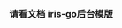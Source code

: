 ### 请看文档 [iris-go后台模版](https://jeromexiong.github.io/2021/10/09/iris-go%E5%90%8E%E5%8F%B0%E6%A8%A1%E7%89%88/)